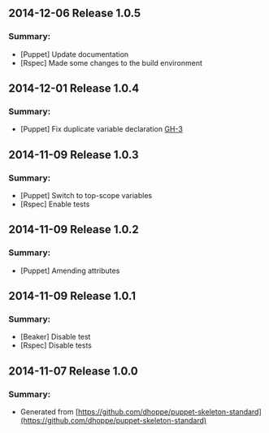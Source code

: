 ## 2014-12-06 Release 1.0.5
### Summary:
- [Puppet] Update documentation
- [Rspec] Made some changes to the build environment

## 2014-12-01 Release 1.0.4
### Summary:
- [Puppet] Fix duplicate variable declaration [GH-3](https://github.com/dhoppe/puppet-fail2ban/pull/3)

## 2014-11-09 Release 1.0.3
### Summary:
- [Puppet] Switch to top-scope variables
- [Rspec] Enable tests

## 2014-11-09 Release 1.0.2
### Summary:
- [Puppet] Amending attributes

## 2014-11-09 Release 1.0.1
### Summary:
- [Beaker] Disable test
- [Rspec] Disable tests

## 2014-11-07 Release 1.0.0
### Summary:
- Generated from [https://github.com/dhoppe/puppet-skeleton-standard](https://github.com/dhoppe/puppet-skeleton-standard)
